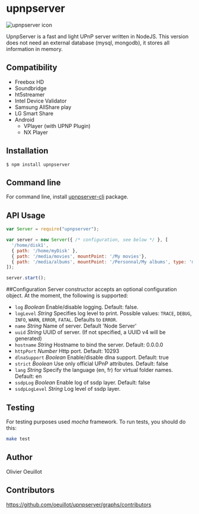 # upnpserver
![upnpserver icon](icon/icon_128.png)

UpnpServer is a fast and light UPnP server written in NodeJS.
This version does not need an external database (mysql, mongodb), it stores all information in memory.


## Compatibility

- Freebox HD
- Soundbridge
- ht5streamer 
- Intel Device Validator
- Samsung AllShare play
- LG Smart Share
- Android
    - VPlayer (with UPNP Plugin)
    - NX Player

## Installation

    $ npm install upnpserver

## Command line

For command line, install [upnpserver-cli](https://github.com/oeuillot/upnpserver-cli) package. 
 
## API Usage

```javascript
var Server = require("upnpserver");

var server = new Server({ /* configuration, see below */ }, [
  '/home/disk1',
  { path: '/home/myDisk' },
  { path: '/media/movies', mountPoint: '/My movies'},
  { path: '/media/albums', mountPoint: '/Personnal/My albums', type: 'music' }
]);

server.start();
```

##Configuration
Server constructor accepts an optional configuration object. At the moment, the following is supported:

- `log` _Boolean_ Enable/disable logging. Default: false.
- `logLevel` _String_ Specifies log level to print. Possible values: `TRACE`, `DEBUG`, `INFO`, `WARN`, `ERROR`, `FATAL`. Defaults to `ERROR`.
- `name` _String_ Name of server. Default 'Node Server'
- `uuid` _String_ UUID of server. (If not specified, a UUID v4 will be generated)
- `hostname` _String_ Hostname to bind the server. Default: 0.0.0.0
- `httpPort` _Number_ Http port. Default: 10293
- `dlnaSupport` _Boolean_ Enable/disable dlna support. Default: true
- `strict` _Boolean_ Use only official UPnP attributes. Default: false
- `lang` _String_ Specify the language (en, fr) for virtual folder names. Default: en
- `ssdpLog` _Boolean_ Enable log of ssdp layer. Default: false
- `ssdpLogLevel` _String_ Log level of ssdp layer.

## Testing
For testing purposes used *mocha* framework. To run tests, you should do this:
```bash
make test
```

## Author

Olivier Oeuillot

## Contributors

https://github.com/oeuillot/upnpserver/graphs/contributors
